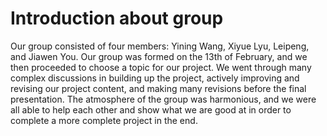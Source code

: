 # Introduction about group
Our group consisted of four members: Yining Wang, Xiyue Lyu, Leipeng, and Jiawen You. Our group was formed on the 13th of February, and we then proceeded to choose a topic for our project. We went through many complex discussions in building up the project, actively improving and revising our project content, and making many revisions before the final presentation. The 
atmosphere of the group was harmonious, and we were all able to help each other and show what we are good at in order to complete a more complete project in the end.

